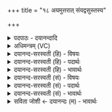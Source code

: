 +++
title = "१८ अयमुत्तरात् संयद्वसुस्तस्य"

+++
<details><summary>पदपाठः - दयानन्दादि</summary>

अ॒यम्। उ॒त्त॒रात्। सं॒यद्व॑सु॒रिति॑ सं॒यत्ऽव॑सुः। तस्य॑। तार्क्ष्यः॑। च॒। अरि॑ष्टनेमि॒रित्यरि॑ष्टऽनेमिः। च॒। से॒ना॒नी॒ग्रा॒म॒ण्यौ᳖। से॒ना॒नी॒ग्रा॒म॒न्या᳖विति॑ सेनानीग्राम॒न्यौ᳖। वि॒श्वाची॑। च॒। घृ॒ताची॑। च॒। अ॒प्स॒रसौ॑। आपः॑। हे॑तिः। वातः॑। प्रहे॑ति॒रिति॒ प्रऽहे॑तिः। तेभ्यः॑। नमः॑। अ॒स्तु॒। ते। नः॒। अ॒व॒न्तु॒। ते। नः॒। मृ॒ड॒य॒न्तु॒। ते। यम्। द्वि॒ष्मः। यः। च॒। नः॒। द्वेष्टि॑। तम्। ए॒षा॒म्। जम्भे॑। द॒ध्मः॒। १८।
</details>

<details><summary>अधिमन्त्रम् (VC)</summary>

- शरदृतुर्देवता
- परमेष्ठी ऋषिः
- भुरिगतिधृतिः
- षड्जः
</details>

<details><summary>दयानन्द-सरस्वती (हि) - विषयः</summary>

फिर भी वैसा ही विषय अगले मन्त्र में कहा है ॥
</details>

<details><summary>दयानन्द-सरस्वती (हि) - पदार्थः</summary>

पदार्थान्वयभाषाः -  हे मनुष्यो ! जैसे (अयम्) यह (उत्तरात्) उत्तर दिशा से (संयद्वसुः) यज्ञ को सङ्गत करने हारे के तुल्य शरद् ऋतु है, (तस्य) उस के (सेनानीग्रामण्यौ) सेनापति और ग्रामाध्यक्ष के समान (तार्क्ष्यः) तीक्ष्ण तेज को प्राप्त करानेवाला आश्विन (च) और (अरिष्टनेमिः) दुःखों को दूर करनेवाला कार्त्तिक (च) ये दोनों (विश्वाची) सब जगत् में व्यापक (च) और (घृताची) घी वा जल को प्राप्त करानेवाली दीप्ति (च) ये दोनों (अप्सरसौ) प्राणों की गति हैं, जहाँ (आपः) जल (हेतिः) वृद्धि के तुल्य वर्त्ताने और (वातः) प्रिय पवन (प्रहेतिः) अच्छे प्रकार बढ़ाने हारे के समान आनन्ददायक होता है, उस वायु को जो लोग युक्ति के साथ सेवन करते हैं, (तेभ्यः) उनके लिये (नमः) नमस्कार (अस्तु) हो, (ते) वे (नः) हमारी (अवन्तु) रक्षा करें, (ते) वे (नः) हम को (मृडयन्तु) सुखी करें, (ते) वे हम (यम्) जिससे (द्विष्मः) द्वेष करें (च) और (यः) जो (नः) हम से (द्वेष्टि) द्वेष करे, (तम्) उस को (एषाम्) इन जल वायुओं के (जम्भे) दुःखदायी गुणरूप मुख में (दध्मः) धरें, वैसे तुम लोग भी वर्तो ॥१८ ॥
</details>

<details><summary>दयानन्द-सरस्वती (हि) - भावार्थः</summary>

भावार्थभाषाः -  इस मन्त्र में वाचकलुप्तोपमालङ्कार है। यह शरद् ऋतु का शेष व्याख्यान है। इस में भी मनुष्यों को चाहिये कि युक्ति के साथ कार्यों में प्रवृत्त हों ॥१८ ॥
</details>

<details><summary>दयानन्द-सरस्वती (सं) - विषयः</summary>

पुनस्तादृशमेव विषयमाह ॥
</details>

<details><summary>दयानन्द-सरस्वती (सं) - पदार्थः</summary>

पदार्थान्वयभाषाः -  हे मनुष्याः ! यथायमुत्तरात् संयद्वसुरिव शरदृतुरस्ति तस्य सेनानीग्रामण्याविव तार्क्ष्यश्चारिष्टनेमिश्च विश्वाची च घृताची चाप्सरसौ स्तः यत्राऽऽपो हेतिरिव वर्तिका वातः प्रहेतिरिवानन्दप्रदो भवति तं ये युक्त्या सेवन्ते तेभ्यो नमोऽस्तु। ते नोऽवन्तु ते नो मृडयन्तु ते वयं यं द्विष्मो यश्च नो द्वेष्टि तमेषामब्वातानां जम्भे दध्मस्तथा यूयं वर्तध्वम् ॥१८ ॥
</details>

<details><summary>दयानन्द-सरस्वती (सं) - भावार्थः</summary>

भावार्थभाषाः -  अत्र वाचकलुप्तोपमालङ्कारः। इदं शरदृतोः शिष्टं व्याख्यानम्। अस्मिन्नपि मनुष्यैर्युक्त्या प्रवर्त्तितव्यम् ॥१८ ॥
</details>

<details><summary>सविता जोशी ← दयानन्दः (म) - भावार्थः</summary>

भावार्थभाषाः -  या मंत्रात वाचकलुप्तोपमालंकार आहे. ही शरद ऋतूची शिल्लक राहिलेली व्याख्या आहे. या ऋतूतही माणसांनी युक्तीने कार्यात प्रवृत्त व्हावे.
</details>